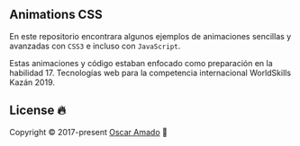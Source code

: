 ## Animations CSS

En este repositorio encontrara algunos ejemplos de animaciones sencillas y avanzadas con `CSS3` e incluso con `JavaScript`.

Estas animaciones y código estaban enfocado como preparación en la habilidad 17. Tecnologías web para la competencia internacional WorldSkills Kazán 2019.

## License 🔥
Copyright © 2017-present [Oscar Amado](https://github.com/ofaaoficial) 🧔
